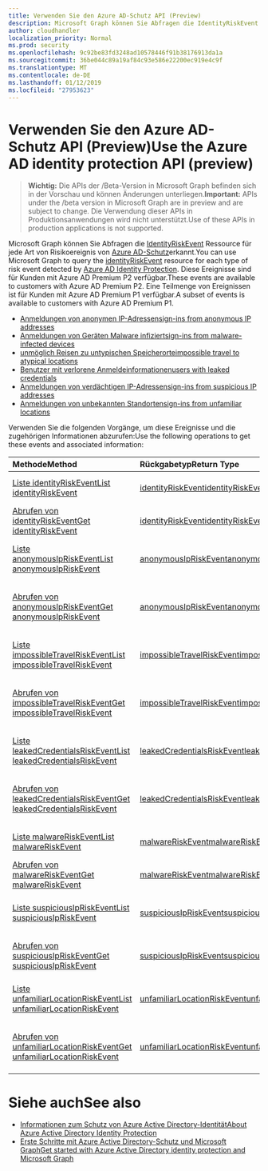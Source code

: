 ```yaml
---
title: Verwenden Sie den Azure AD-Schutz API (Preview)
description: Microsoft Graph können Sie Abfragen die IdentityRiskEvent Ressource für jede Art von Risikoereignis von Azure AD-Schutz erkannt. Diese Ereignisse sind für Kunden mit Azure AD Premium P2 verfügbar. Eine Teilmenge von Ereignissen ist für Kunden mit Azure AD Premium P1 verfügbar.
author: cloudhandler
localization_priority: Normal
ms.prod: security
ms.openlocfilehash: 9c92be83fd3248ad10578446f91b38176913da1a
ms.sourcegitcommit: 36be044c89a19af84c93e586e22200ec919e4c9f
ms.translationtype: MT
ms.contentlocale: de-DE
ms.lasthandoff: 01/12/2019
ms.locfileid: "27953623"
---
```

# <a name="use-the-azure-ad-identity-protection-api-preview"></a><span data-ttu-id="47fac-105">Verwenden Sie den Azure AD-Schutz API (Preview)</span><span class="sxs-lookup"><span data-stu-id="47fac-105">Use the Azure AD identity protection API (preview)</span></span>

> <span data-ttu-id="47fac-106">**Wichtig:** Die APIs der /Beta-Version in Microsoft Graph befinden sich in der Vorschau und können Änderungen unterliegen.</span><span class="sxs-lookup"><span data-stu-id="47fac-106">**Important:** APIs under the /beta version in Microsoft Graph are in preview and are subject to change.</span></span> <span data-ttu-id="47fac-107">Die Verwendung dieser APIs in Produktionsanwendungen wird nicht unterstützt.</span><span class="sxs-lookup"><span data-stu-id="47fac-107">Use of these APIs in production applications is not supported.</span></span>

<span data-ttu-id="47fac-108">Microsoft Graph können Sie Abfragen die [IdentityRiskEvent](identityriskevent.md) Ressource für jede Art von Risikoereignis von [Azure AD-Schutz](https://docs.microsoft.com/en-us/azure/active-directory/active-directory-identityprotection)erkannt.</span><span class="sxs-lookup"><span data-stu-id="47fac-108">You can use Microsoft Graph to query the [identityRiskEvent](identityriskevent.md) resource for each type of risk event detected by [Azure AD Identity Protection](https://docs.microsoft.com/en-us/azure/active-directory/active-directory-identityprotection).</span></span> <span data-ttu-id="47fac-109">Diese Ereignisse sind für Kunden mit Azure AD Premium P2 verfügbar.</span><span class="sxs-lookup"><span data-stu-id="47fac-109">These events are available to customers with Azure AD Premium P2.</span></span> <span data-ttu-id="47fac-110">Eine Teilmenge von Ereignissen ist für Kunden mit Azure AD Premium P1 verfügbar.</span><span class="sxs-lookup"><span data-stu-id="47fac-110">A subset of events is available to customers with Azure AD Premium P1.</span></span>

* [<span data-ttu-id="47fac-111">Anmeldungen von anonymen IP-Adressen</span><span class="sxs-lookup"><span data-stu-id="47fac-111">sign-ins from anonymous IP addresses</span></span>](anonymousipriskevent.md)
* [<span data-ttu-id="47fac-112">Anmeldungen von Geräten Malware infiziert</span><span class="sxs-lookup"><span data-stu-id="47fac-112">sign-ins from malware-infected devices</span></span>](malwareriskevent.md)
* [<span data-ttu-id="47fac-113">unmöglich Reisen zu untypischen Speicherorte</span><span class="sxs-lookup"><span data-stu-id="47fac-113">impossible travel to atypical locations</span></span>](impossibletravelriskevent.md)
* [<span data-ttu-id="47fac-114">Benutzer mit verlorene Anmeldeinformationen</span><span class="sxs-lookup"><span data-stu-id="47fac-114">users with leaked credentials</span></span>](leakedcredentialsriskevent.md)
* [<span data-ttu-id="47fac-115">Anmeldungen von verdächtigen IP-Adressen</span><span class="sxs-lookup"><span data-stu-id="47fac-115">sign-ins from suspicious IP addresses</span></span>](suspiciousipriskevent.md)
* [<span data-ttu-id="47fac-116">Anmeldungen von unbekannten Standorten</span><span class="sxs-lookup"><span data-stu-id="47fac-116">sign-ins from unfamiliar locations</span></span>](unfamiliarlocationriskevent.md)

<span data-ttu-id="47fac-117">Verwenden Sie die folgenden Vorgänge, um diese Ereignisse und die zugehörigen Informationen abzurufen:</span><span class="sxs-lookup"><span data-stu-id="47fac-117">Use the following operations to get these events and associated information:</span></span>

| <span data-ttu-id="47fac-118">Methode</span><span class="sxs-lookup"><span data-stu-id="47fac-118">Method</span></span>           | <span data-ttu-id="47fac-119">Rückgabetyp</span><span class="sxs-lookup"><span data-stu-id="47fac-119">Return Type</span></span>    |<span data-ttu-id="47fac-120">Beschreibung</span><span class="sxs-lookup"><span data-stu-id="47fac-120">Description</span></span>|
|:---------------|:--------|:----------|
|[<span data-ttu-id="47fac-121">Liste identityRiskEvent</span><span class="sxs-lookup"><span data-stu-id="47fac-121">List identityRiskEvent</span></span>](../api/identityriskevent-get.md) |[<span data-ttu-id="47fac-122">identityRiskEvent</span><span class="sxs-lookup"><span data-stu-id="47fac-122">identityRiskEvent</span></span>](identityriskevent.md)| <span data-ttu-id="47fac-123">IdentityRiskEvent-Auflistung abrufen.</span><span class="sxs-lookup"><span data-stu-id="47fac-123">Get identityRiskEvent collection.</span></span> |
|[<span data-ttu-id="47fac-124">Abrufen von identityRiskEvent</span><span class="sxs-lookup"><span data-stu-id="47fac-124">Get identityRiskEvent</span></span>](../api/identityriskevent-get.md) |[<span data-ttu-id="47fac-125">identityRiskEvent</span><span class="sxs-lookup"><span data-stu-id="47fac-125">identityRiskEvent</span></span>](identityriskevent.md)| <span data-ttu-id="47fac-126">Rufen Sie IdentityRiskEvent-Objekt.</span><span class="sxs-lookup"><span data-stu-id="47fac-126">Get identityRiskEvent object.</span></span> |
|[<span data-ttu-id="47fac-127">Liste anonymousIpRiskEvent</span><span class="sxs-lookup"><span data-stu-id="47fac-127">List anonymousIpRiskEvent</span></span>](../api/anonymousipriskevent-get.md) |[<span data-ttu-id="47fac-128">anonymousIpRiskEvent</span><span class="sxs-lookup"><span data-stu-id="47fac-128">anonymousIpRiskEvent</span></span>](anonymousipriskevent.md)| <span data-ttu-id="47fac-129">AnonymousIpRiskEvent-Auflistung abrufen.</span><span class="sxs-lookup"><span data-stu-id="47fac-129">Get anonymousIpRiskEvent collection.</span></span> |
|[<span data-ttu-id="47fac-130">Abrufen von anonymousIpRiskEvent</span><span class="sxs-lookup"><span data-stu-id="47fac-130">Get anonymousIpRiskEvent</span></span>](../api/anonymousipriskevent-get.md) |[<span data-ttu-id="47fac-131">anonymousIpRiskEvent</span><span class="sxs-lookup"><span data-stu-id="47fac-131">anonymousIpRiskEvent</span></span>](anonymousipriskevent.md)| <span data-ttu-id="47fac-132">Rufen Sie AnonymousIpRiskEvent-Objekt.</span><span class="sxs-lookup"><span data-stu-id="47fac-132">Get anonymousIpRiskEvent object.</span></span> |
|[<span data-ttu-id="47fac-133">Liste impossibleTravelRiskEvent</span><span class="sxs-lookup"><span data-stu-id="47fac-133">List impossibleTravelRiskEvent</span></span>](../api/impossibletravelriskevent-get.md) |[<span data-ttu-id="47fac-134">impossibleTravelRiskEvent</span><span class="sxs-lookup"><span data-stu-id="47fac-134">impossibleTravelRiskEvent</span></span>](impossibletravelriskevent.md)| <span data-ttu-id="47fac-135">ImpossibleTravelRiskEvent-Auflistung abrufen.</span><span class="sxs-lookup"><span data-stu-id="47fac-135">Get impossibleTravelRiskEvent collection.</span></span> |
|[<span data-ttu-id="47fac-136">Abrufen von impossibleTravelRiskEvent</span><span class="sxs-lookup"><span data-stu-id="47fac-136">Get impossibleTravelRiskEvent</span></span>](../api/impossibletravelriskevent-get.md) |[<span data-ttu-id="47fac-137">impossibleTravelRiskEvent</span><span class="sxs-lookup"><span data-stu-id="47fac-137">impossibleTravelRiskEvent</span></span>](impossibletravelriskevent.md)| <span data-ttu-id="47fac-138">Rufen Sie ImpossibleTravelRiskEvent-Objekt.</span><span class="sxs-lookup"><span data-stu-id="47fac-138">Get impossibleTravelRiskEvent object.</span></span> |
|[<span data-ttu-id="47fac-139">Liste leakedCredentialsRiskEvent</span><span class="sxs-lookup"><span data-stu-id="47fac-139">List leakedCredentialsRiskEvent</span></span>](../api/leakedcredentialsriskevent-get.md) |[<span data-ttu-id="47fac-140">leakedCredentialsRiskEvent</span><span class="sxs-lookup"><span data-stu-id="47fac-140">leakedCredentialsRiskEvent</span></span>](leakedcredentialsriskevent.md)| <span data-ttu-id="47fac-141">LeakedCredentialsRiskEvent-Auflistung abrufen.</span><span class="sxs-lookup"><span data-stu-id="47fac-141">Get leakedCredentialsRiskEvent collection.</span></span> |
|[<span data-ttu-id="47fac-142">Abrufen von leakedCredentialsRiskEvent</span><span class="sxs-lookup"><span data-stu-id="47fac-142">Get leakedCredentialsRiskEvent</span></span>](../api/leakedcredentialsriskevent-get.md) |[<span data-ttu-id="47fac-143">leakedCredentialsRiskEvent</span><span class="sxs-lookup"><span data-stu-id="47fac-143">leakedCredentialsRiskEvent</span></span>](leakedcredentialsriskevent.md)| <span data-ttu-id="47fac-144">Rufen Sie LeakedCredentialsRiskEvent-Objekt.</span><span class="sxs-lookup"><span data-stu-id="47fac-144">Get leakedCredentialsRiskEvent object.</span></span> |
|[<span data-ttu-id="47fac-145">Liste malwareRiskEvent</span><span class="sxs-lookup"><span data-stu-id="47fac-145">List malwareRiskEvent</span></span>](../api/malwareriskevent-get.md) |[<span data-ttu-id="47fac-146">malwareRiskEvent</span><span class="sxs-lookup"><span data-stu-id="47fac-146">malwareRiskEvent</span></span>](malwareriskevent.md)| <span data-ttu-id="47fac-147">MalwareRiskEvent-Auflistung abrufen.</span><span class="sxs-lookup"><span data-stu-id="47fac-147">Get malwareRiskEvent collection.</span></span> |
|[<span data-ttu-id="47fac-148">Abrufen von malwareRiskEvent</span><span class="sxs-lookup"><span data-stu-id="47fac-148">Get malwareRiskEvent</span></span>](../api/malwareriskevent-get.md) |[<span data-ttu-id="47fac-149">malwareRiskEvent</span><span class="sxs-lookup"><span data-stu-id="47fac-149">malwareRiskEvent</span></span>](malwareriskevent.md)| <span data-ttu-id="47fac-150">Rufen Sie MalwareRiskEvent-Objekt.</span><span class="sxs-lookup"><span data-stu-id="47fac-150">Get malwareRiskEvent object.</span></span> |
|[<span data-ttu-id="47fac-151">Liste suspiciousIpRiskEvent</span><span class="sxs-lookup"><span data-stu-id="47fac-151">List suspiciousIpRiskEvent</span></span>](../api/suspiciousipriskevent-get.md) |[<span data-ttu-id="47fac-152">suspiciousIpRiskEvent</span><span class="sxs-lookup"><span data-stu-id="47fac-152">suspiciousIpRiskEvent</span></span>](suspiciousipriskevent.md)| <span data-ttu-id="47fac-153">SuspiciousIpRiskEvent-Auflistung abrufen.</span><span class="sxs-lookup"><span data-stu-id="47fac-153">Get suspiciousIpRiskEvent collection.</span></span> |
|[<span data-ttu-id="47fac-154">Abrufen von suspiciousIpRiskEvent</span><span class="sxs-lookup"><span data-stu-id="47fac-154">Get suspiciousIpRiskEvent</span></span>](../api/suspiciousipriskevent-get.md) |[<span data-ttu-id="47fac-155">suspiciousIpRiskEvent</span><span class="sxs-lookup"><span data-stu-id="47fac-155">suspiciousIpRiskEvent</span></span>](suspiciousipriskevent.md)| <span data-ttu-id="47fac-156">Rufen Sie SuspiciousIpRiskEvent-Objekt.</span><span class="sxs-lookup"><span data-stu-id="47fac-156">Get suspiciousIpRiskEvent object.</span></span> |
|[<span data-ttu-id="47fac-157">Liste unfamiliarLocationRiskEvent</span><span class="sxs-lookup"><span data-stu-id="47fac-157">List unfamiliarLocationRiskEvent</span></span>](../api/unfamiliarlocationriskevent-get.md) |[<span data-ttu-id="47fac-158">unfamiliarLocationRiskEvent</span><span class="sxs-lookup"><span data-stu-id="47fac-158">unfamiliarLocationRiskEvent</span></span>](unfamiliarlocationriskevent.md)| <span data-ttu-id="47fac-159">UnfamiliarLocationRiskEvent-Auflistung abrufen.</span><span class="sxs-lookup"><span data-stu-id="47fac-159">Get unfamiliarLocationRiskEvent collection.</span></span> |
|[<span data-ttu-id="47fac-160">Abrufen von unfamiliarLocationRiskEvent</span><span class="sxs-lookup"><span data-stu-id="47fac-160">Get unfamiliarLocationRiskEvent</span></span>](../api/unfamiliarlocationriskevent-get.md) |[<span data-ttu-id="47fac-161">unfamiliarLocationRiskEvent</span><span class="sxs-lookup"><span data-stu-id="47fac-161">unfamiliarLocationRiskEvent</span></span>](unfamiliarlocationriskevent.md)| <span data-ttu-id="47fac-162">Rufen Sie UnfamiliarLocationRiskEvent-Objekt.</span><span class="sxs-lookup"><span data-stu-id="47fac-162">Get unfamiliarLocationRiskEvent object.</span></span> |

# <a name="see-also"></a><span data-ttu-id="47fac-163">Siehe auch</span><span class="sxs-lookup"><span data-stu-id="47fac-163">See also</span></span>

* [<span data-ttu-id="47fac-164">Informationen zum Schutz von Azure Active Directory-Identität</span><span class="sxs-lookup"><span data-stu-id="47fac-164">About Azure Active Directory Identity Protection</span></span>](https://docs.microsoft.com/en-us/azure/active-directory/active-directory-identityprotection)
* [<span data-ttu-id="47fac-165">Erste Schritte mit Azure Active Directory-Schutz und Microsoft Graph</span><span class="sxs-lookup"><span data-stu-id="47fac-165">Get started with Azure Active Directory identity protection and Microsoft Graph</span></span>](https://docs.microsoft.com/en-us/azure/active-directory/active-directory-identityprotection-graph-getting-started)
